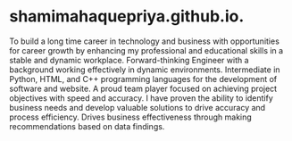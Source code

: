 # shamimahaquepriya.github.io.
To build a long time career in technology and business with opportunities for career growth by enhancing my professional and educational skills in a stable and dynamic workplace. Forward-thinking Engineer with a background working effectively in dynamic environments. Intermediate in Python, HTML, and C++ programming languages for the development of software and website. A proud team player focused on achieving project objectives with speed and accuracy. I have proven the ability to identify business needs and develop valuable solutions to drive accuracy and process efficiency. Drives business effectiveness through making recommendations based on data findings.
